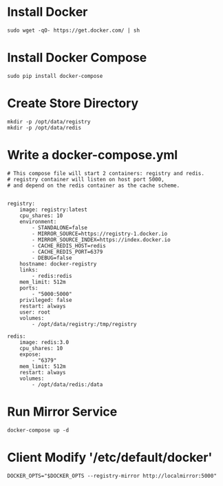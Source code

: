 # Install Docker

    sudo wget -qO- https://get.docker.com/ | sh  

# Install Docker Compose  

    sudo pip install docker-compose  

# Create Store Directory  

    mkdir -p /opt/data/registry  
    mkdir -p /opt/data/redis  

# Write a docker-compose.yml  

    # This compose file will start 2 containers: registry and redis.  
    # registry container will listen on host port 5000,  
    # and depend on the redis container as the cache scheme.  
      
      
    registry:  
        image: registry:latest  
        cpu_shares: 10  
        environment:  
            - STANDALONE=false  
            - MIRROR_SOURCE=https://registry-1.docker.io  
            - MIRROR_SOURCE_INDEX=https://index.docker.io  
            - CACHE_REDIS_HOST=redis  
            - CACHE_REDIS_PORT=6379  
            - DEBUG=false  
        hostname: docker-registry  
        links:  
            - redis:redis  
        mem_limit: 512m  
        ports:  
            - "5000:5000"  
        privileged: false  
        restart: always  
        user: root  
        volumes:  
            - /opt/data/registry:/tmp/registry  
      
    redis:  
        image: redis:3.0  
        cpu_shares: 10  
        expose:  
            - "6379"  
        mem_limit: 512m  
        restart: always  
        volumes:  
            - /opt/data/redis:/data  

# Run Mirror Service  

    docker-compose up -d  

# Client Modify \'/etc/default/docker\'  

    DOCKER_OPTS="$DOCKER_OPTS --registry-mirror http://localmirror:5000"  


